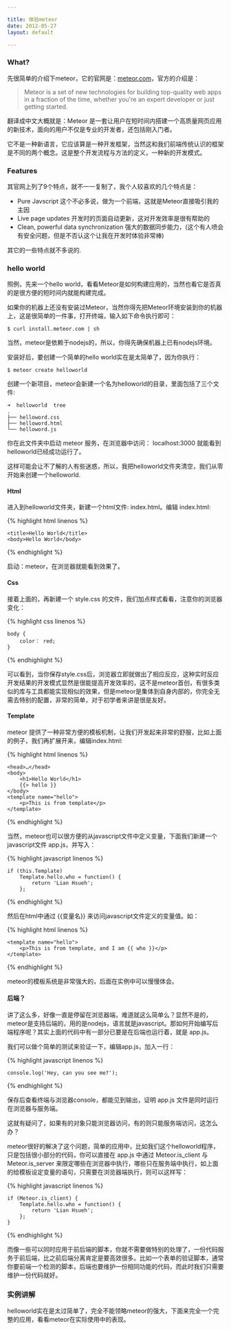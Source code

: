 ```yaml
---

title: 体验meteor
date: 2012-05-27
layout: default

---
```


### What?
先很简单的介绍下meteor，它的官网是：[meteor.com](http://meteor.com)，官方的介绍是：

> Meteor is a set of new technologies for building top-quality web apps in a fraction of the time, whether you're an expert developer or just getting started.
	
翻译成中文大概就是：Meteor 是一套让用户在短时间内搭建一个高质量网页应用的新技术，面向的用户不仅是专业的开发者，还包括刚入门者。

它不是一种新语言，它应该算是一种开发框架，当然这和我们前端传统认识的框架是不同的两个概念。这是整个开发流程与方法的定义，一种新的开发模式。

### Features
其官网上列了9个特点，就不一一复制了，我个人较喜欢的几个特点是：

* Pure Javscript 这个不必多说，做为一个前端，这就是Meteor直接吸引我的主因
* Live page updates 开发时的页面自动更新，这对开发效率是很有帮助的
* Clean, powerful data synchronization 强大的数据同步能力，(这个有人喷会有安全问题，但是不否认这个让我在开发时体验非常棒)

其它的一些特点就不多说的.

### hello world
照例，先来一个hello world，看看Meteor是如何构建应用的，当然也看它是否真的是很方便的短时间内就能构建完成。

如果你的机器上还没有安装过Meteor，当然你得先把Meteor环境安装到你的机器上，这是很简单的一件事，打开终端，输入如下命令执行即可：
	
	$ curl install.meteor.com | sh

当然，meteor是依赖于nodejs的，所以，你得先确保机器上已有nodejs环境。

安装好后，要创建一个简单的hello world实在是太简单了，因为你执行：
	
	$ meteor create helloworld

创建一个新项目，meteor会新建一个名为helloworld的目录，里面包括了三个文件:

	➜  helloworld  tree
	.
	├── helloword.css
	├── helloword.html
	└── helloword.js

你在此文件夹中启动 meteor 服务，在浏览器中访问： localhost:3000 就能看到helloworld已经成功运行了。

这样可能会让不了解的人有些迷惑，所以，我把helloworld文件夹清空，我们从零开始来创建一个helloworld.

#### Html
进入到helloworld文件夹，新建一个html文件: index.html。编辑 index.html:

{% highlight html linenos %}

	<title>Hello World</title>
	<body>Hello World</body>

{% endhighlight %}

启动：meteor，在浏览器就能看到效果了。

#### Css
接着上面的，再新建一个 style.css 的文件，我们加点样式看看，注意你的浏览器变化：

{% highlight css linenos %}	

	body {
		color： red;
	}

{% endhighlight %}

可以看到，当你保存style.css后，浏览器立即就做出了相应反应，这种实时反应开发结果的开发模式显然是很能提高开发效率的，这不是meteor首创，有很多类似的库与工具都能实现相似的效果，但是meteor是集体到自身内部的，你完全无需去特别的配置，非常的简单，对于初学者来讲是很是友好。

#### Template
meteor 提供了一种非常方便的模板机制，让我们开发起来非常的舒服，比如上面的例子，我们再扩展开来，编辑index.html:

{% highlight html linenos %}

	<head>…</head>
	<body>
		<h1>Hello World</h1>
		{{> hello }}
	</body>
	<template name="hello">
		<p>This is from template</p>
	</template>

{% endhighlight %}

当然，meteor也可以很方便的从javascript文件中定义变量，下面我们新建一个javascript文件 app.js，并写入：

{% highlight javascript linenos %}

	if (this.Template) 
    	Template.hello.who = function() {
        	return 'Lian Hsueh'; 
    	};

{% endhighlight %}

然后在html中通过 {{变量名}} 来访问javascript文件定义的变量值。如：

{% highlight html linenos %}	

	<template name="hello">
		<p>This is from template, and I am {{ who }}</p>
	</template>

{% endhighlight %}

meteor的模板系统是非常强大的，后面在实例中可以慢慢体会。

#### 后端？
讲了这么多，好像一直是停留在浏览器端，难道就这么简单么？显然不是的，meteor是支持后端的，用的是nodejs，语言就是javascript。那如何开始编写后端程序呢？其实上面的代码中有一部分已要是在后端也运行着，就是 app.js。

我们可以做个简单的测试来验证一下，编辑app.js，加入一行：
	
{% highlight javascript linenos %}

	console.log('Hey, can you see me?');
    
{% endhighlight %}

保存后查看终端与浏览器console，都能见到输出，证明 app.js 文件是同时运行在浏览器与服务端。

这就有疑问了，如果有的对象只能浏览器访问，有的则只能服务端访问，这怎么办？

meteor很好的解决了这个问题，简单的应用中，比如我们这个helloworld程序，只是包括很小部分的代码，你可以直接在 app.js 中通过 Meteor.is_client 与 Meteor.is_server 来限定哪些在浏览器中执行，哪些只在服务端中执行，如上面的给模板设定变量的语句，只需要在浏览器端执行，则可以这样写：

{% highlight javascript linenos %}

	if (Meteor.is_client) {
		Template.hello.who = function() {
			return 'Lian Hsueh';
		};
	}

{% endhighlight %}

而像一些可以同时应用于前后端的脚本，你就不需要做特别的处理了，一份代码服务于前后端，比之前后端分离肯定是要高效很多。比如一个表单的验证脚本，通常你要前端一个检测的脚本，后端也要维护一份相同功能的代码，而此时我们只需要维护一份代码就好。

### 实例讲解	
helloworld实在是太过简单了，完全不能领略meteor的强大，下面来完全一个完整的应用，看看meteor在实际使用中的表现。


	
